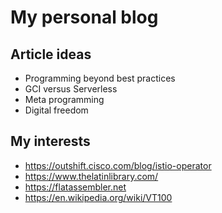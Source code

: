# My personal blog

## Article ideas

- Programming beyond best practices
- GCI versus Serverless
- Meta programming
- Digital freedom

## My interests

- https://outshift.cisco.com/blog/istio-operator
- https://www.thelatinlibrary.com/
- https://flatassembler.net
- https://en.wikipedia.org/wiki/VT100


